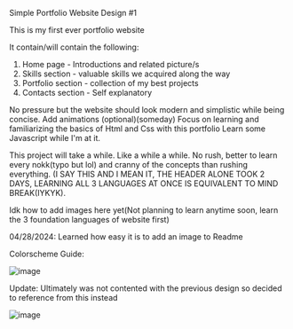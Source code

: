 Simple Portfolio Website Design #1

This is my first ever portfolio website

It contain/will contain the following:
1. Home page - Introductions and related picture/s
2. Skills section - valuable skills we acquired along the way
3. Portfolio section - collection of my best projects
4. Contacts section - Self explanatory
 
No pressure but the website should look modern and simplistic while being concise. Add animations (optional)(someday)
Focus on learning and familiarizing the basics of Html and Css with this portfolio
Learn some Javascript while I'm at it.


This project will take a while. Like a while a while. No rush, better to learn every nokk(typo but lol) and cranny of the concepts than rushing everything. 
(I SAY THIS AND I MEAN IT, THE HEADER ALONE TOOK 2 DAYS, LEARNING ALL 3 LANGUAGES AT ONCE IS EQUIVALENT TO MIND BREAK(IYKYK).

Idk how to add images here yet(Not planning to learn anytime soon, learn the 3 foundation languages of website first)

04/28/2024: Learned how easy it is to add an image to Readme

Colorscheme Guide:

![image](https://github.com/Zyle086/Portfolio/assets/141378790/5ef45934-d219-4124-bc54-a452e7e94d30)

Update: Ultimately was not contented with the previous design so decided to reference from this instead

![image](https://github.com/Zyle086/Portfolio/assets/141378790/60fafc3c-56e9-43fb-a218-1df4030492fe)


